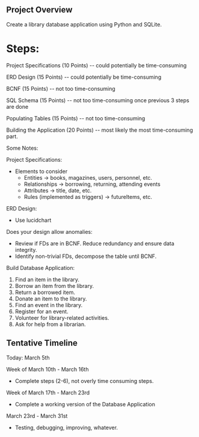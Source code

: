 ## Project Overview ##

Create a library database application using Python and SQLite.

 # Steps: #

  Project Specifications (10 Points) -- could potentially be time-consuming
  
  ERD Design (15 Points) -- could potentially be time-consuming
  
  BCNF (15 Points) -- not too time-consuming
  
  SQL Schema (15 Points) -- not too time-consuming once previous 3 steps are done
  
  Populating Tables (15 Points) -- not too time-consuming
  
  Building the Application (20 Points) -- most likely the most time-consuming part.
  

Some Notes:

Project Specifications:
  - Elements to consider
      - Entities -> books, magazines, users, personnel, etc.
      - Relationships -> borrowing, returning, attending events
      - Attributes -> title, date, etc.
      - Rules (implemented as triggers) -> futureItems, etc.

ERD Design:
  - Use lucidchart

Does your design allow anomalies:
  - Review if FDs are in BCNF. Reduce redundancy and ensure data integrity.
  - Identify non-trivial FDs, decompose the table until BCNF.

Build Database Application:
  1. Find an item in the library.
  2. Borrow an item from the library.
  3. Return a borrowed item.
  4. Donate an item to the library.
  5. Find an event in the library.
  6. Register for an event.
  7. Volunteer for library-related activities.
  8. Ask for help from a librarian.


## Tentative Timeline ##

Today: March 5th

Week of March 10th - March 16th

  - Complete steps (2-6), not overly time consuming steps.

Week of March 17th - March 23rd

  - Complete a working version of the Database Application

March 23rd - March 31st

  - Testing, debugging, improving, whatever.





